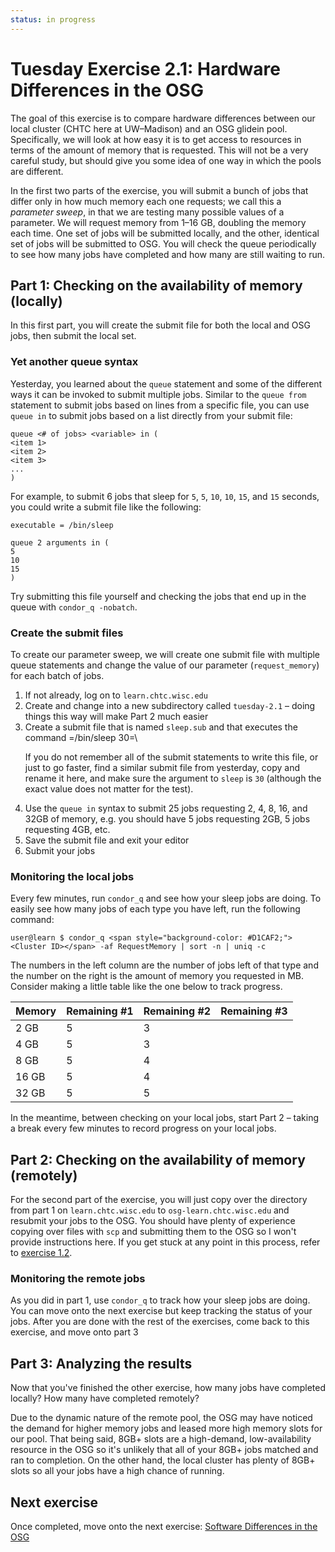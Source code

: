 ```yaml
---
status: in progress
---
```


Tuesday Exercise 2.1: Hardware Differences in the OSG
=====================================================

The goal of this exercise is to compare hardware differences between our local cluster (CHTC here at UW–Madison) and an OSG glidein pool. Specifically, we will look at how easy it is to get access to resources in terms of the amount of memory that is requested. This will not be a very careful study, but should give you some idea of one way in which the pools are different.

In the first two parts of the exercise, you will submit a bunch of jobs that differ only in how much memory each one requests; we call this a *parameter sweep*, in that we are testing many possible values of a parameter. We will request memory from 1–16 GB, doubling the memory each time. One set of jobs will be submitted locally, and the other, identical set of jobs will be submitted to OSG. You will check the queue periodically to see how many jobs have completed and how many are still waiting to run.

Part 1: Checking on the availability of memory (locally)
--------------------------------------------------------

In this first part, you will create the submit file for both the local and OSG jobs, then submit the local set.

### Yet another queue syntax

Yesterday, you learned about the `queue` statement and some of the different ways it can be invoked to submit multiple jobs. Similar to the `queue from` statement to submit jobs based on lines from a specific file, you can use `queue in` to submit jobs based on a list directly from your submit file:

``` file
queue <# of jobs> <variable> in (
<item 1>
<item 2>
<item 3>
...
)
```

For example, to submit 6 jobs that sleep for `5`, `5`, `10`, `10`, `15`, and `15` seconds, you could write a submit file like the following:

``` file
executable = /bin/sleep

queue 2 arguments in (
5
10
15
)
```

Try submitting this file yourself and checking the jobs that end up in the queue with `condor_q -nobatch`.

### Create the submit files

To create our parameter sweep, we will create one submit file with multiple queue statements and change the value of our parameter (`request_memory`) for each batch of jobs.

1.  If not already, log on to `learn.chtc.wisc.edu`
2.  Create and change into a new subdirectory called `tuesday-2.1` – doing things this way will make Part 2 much easier
3.  Create a submit file that is named `sleep.sub` and that executes the command =/bin/sleep 30=\\ <p>If you do not remember all of the submit statements to write this file, or just to go faster, find a similar submit file from yesterday, copy and rename it here, and make sure the argument to `sleep` is `30` (although the exact value does not matter for the test).</p>
4.  Use the `queue in` syntax to submit 25 jobs requesting 2, 4, 8, 16, and 32GB of memory, e.g. you should have 5 jobs requesting 2GB, 5 jobs requesting 4GB, etc.
5.  Save the submit file and exit your editor
6.  Submit your jobs

### Monitoring the local jobs

Every few minutes, run `condor_q` and see how your sleep jobs are doing. To easily see how many jobs of each type you have left, run the following command:

``` console
user@learn $ condor_q <span style="background-color: #D1CAF2;"><Cluster ID></span> -af RequestMemory | sort -n | uniq -c
```

The numbers in the left column are the number of jobs left of that type and the number on the right is the amount of memory you requested in MB. Consider making a little table like the one below to track progress.

| Memory | Remaining \#1 | Remaining \#2 | Remaining \#3 |
|:-------|:--------------|:--------------|:--------------|
| 2 GB   | 5             | 3             |               |
| 4 GB   | 5             | 3             |               |
| 8 GB   | 5             | 4             |               |
| 16 GB  | 5             | 4             |               |
| 32 GB  | 5             | 5             |               |

In the meantime, between checking on your local jobs, start Part 2 – taking a break every few minutes to record progress on your local jobs.

Part 2: Checking on the availability of memory (remotely)
---------------------------------------------------------

For the second part of the exercise, you will just copy over the directory from part 1 on `learn.chtc.wisc.edu` to `osg-learn.chtc.wisc.edu` and resubmit your jobs to the OSG. You should have plenty of experience copying over files with `scp` and submitting them to the OSG so I won't provide instructions here. If you get stuck at any point in this process, refer to [exercise 1.2](Education.UserSchool17Tue12LoginScp).

### Monitoring the remote jobs

As you did in part 1, use `condor_q` to track how your sleep jobs are doing. You can move onto the next exercise but keep tracking the status of your jobs. After you are done with the rest of the exercises, come back to this exercise, and move onto part 3

Part 3: Analyzing the results
-----------------------------

Now that you've finished the other exercise, how many jobs have completed locally? How many have completed remotely?

Due to the dynamic nature of the remote pool, the OSG may have noticed the demand for higher memory jobs and leased more high memory slots for our pool. That being said, 8GB+ slots are a high-demand, low-availability resource in the OSG so it's unlikely that all of your 8GB+ jobs matched and ran to completion. On the other hand, the local cluster has plenty of 8GB+ slots so all your jobs have a high chance of running.

Next exercise
-------------

Once completed, move onto the next exercise: [Software Differences in the OSG](part2-ex2-software-diffs.md)

